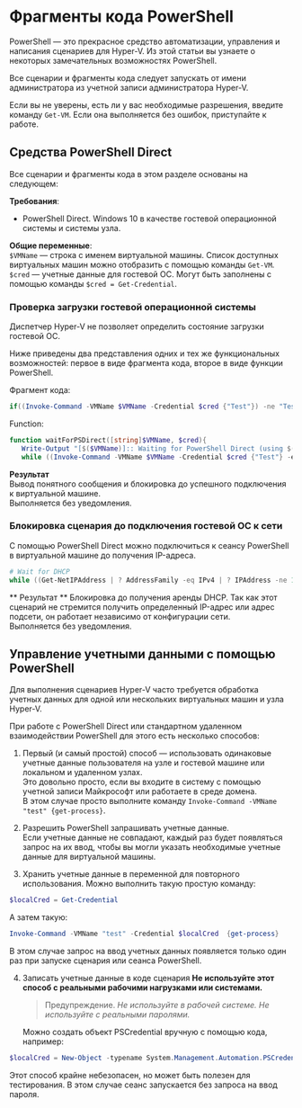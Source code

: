 # Фрагменты кода PowerShell

PowerShell — это прекрасное средство автоматизации, управления и написания сценариев для Hyper-V.  Из этой статьи вы узнаете о некоторых замечательных возможностях PowerShell.

Все сценарии и фрагменты кода следует запускать от имени администратора из учетной записи администратора Hyper-V.

Если вы не уверены, есть ли у вас необходимые разрешения, введите команду `Get-VM`. Если она выполняется без ошибок, приступайте к работе.


## Средства PowerShell Direct

Все сценарии и фрагменты кода в этом разделе основаны на следующем:

**Требования**:
*  PowerShell Direct. Windows 10 в качестве гостевой операционной системы и системы узла.

**Общие переменные**:  
`$VMName` — строка с именем виртуальной машины. Список доступных виртуальных машин можно отобразить с помощью команды `Get-VM`.  
`$cred` — учетные данные для гостевой ОС. Могут быть заполнены с помощью команды `$cred = Get-Credential`.

### Проверка загрузки гостевой операционной системы

Диспетчер Hyper-V не позволяет определить состояние загрузки гостевой ОС.

Ниже приведены два представления одних и тех же функциональных возможностей: первое в виде фрагмента кода, второе в виде функции PowerShell.

Фрагмент кода:
``` PowerShell
if((Invoke-Command -VMName $VMName -Credential $cred {"Test"}) -ne "Test"){Write-Host "Not Booted"} else {Write-Host "Booted"}
```

Function:
``` PowerShell
function waitForPSDirect([string]$VMName, $cred){
   Write-Output "[$($VMName)]:: Waiting for PowerShell Direct (using $($cred.username))"
   while ((Invoke-Command -VMName $VMName -Credential $cred {"Test"} -ea SilentlyContinue) -ne "Test") {Sleep -Seconds 1}}
```

**Результат**  
Вывод понятного сообщения и блокировка до успешного подключения к виртуальной машине.  
Выполняется без уведомления.

### Блокировка сценария до подключения гостевой ОС к сети

С помощью PowerShell Direct можно подключиться к сеансу PowerShell в виртуальной машине до получения IP-адреса.

``` PowerShell
# Wait for DHCP
while ((Get-NetIPAddress | ? AddressFamily -eq IPv4 | ? IPAddress -ne 127.0.0.1).SuffixOrigin -ne "Dhcp") {sleep -Milliseconds 10}
```

** Результат **
Блокировка до получения аренды DHCP. Так как этот сценарий не стремится получить определенный IP-адрес или адрес подсети, он работает независимо от конфигурации сети.  
Выполняется без уведомления.

## Управление учетными данными с помощью PowerShell

Для выполнения сценариев Hyper-V часто требуется обработка учетных данных для одной или нескольких виртуальных машин и узла Hyper-V.

При работе с PowerShell Direct или стандартном удаленном взаимодействии PowerShell для этого есть несколько способов:

1. Первый (и самый простой) способ — использовать одинаковые учетные данные пользователя на узле и гостевой машине или локальном и удаленном узлах.  
    Это довольно просто, если вы входите в систему с помощью учетной записи Майкрософт или работаете в среде домена.  
    В этом случае просто выполните команду `Invoke-Command -VMName "test" {get-process}`.

2. Разрешить PowerShell запрашивать учетные данные.  
    Если учетные данные не совпадают, каждый раз будет появляться запрос на их ввод, чтобы вы могли указать необходимые учетные данные для виртуальной машины.

3. Хранить учетные данные в переменной для повторного использования.
    Можно выполнить такую простую команду:
  ``` PowerShell
  $localCred = Get-Credential
  ```
  А затем такую:
  ``` PowerShell
  Invoke-Command -VMName "test" -Credential $localCred  {get-process} 
  ```
  В этом случае запрос на ввод учетных данных появляется только один раз при запуске сценария или сеанса PowerShell.

4. Записать учетные данные в коде сценария **Не используйте этот способ с реальными рабочими нагрузками или системами.**
    > Предупреждение. _Не используйте в рабочей системе. Не используйте с реальными паролями._

    Можно создать объект PSCredential вручную с помощью кода, например:
  ``` PowerShell
  $localCred = New-Object -typename System.Management.Automation.PSCredential -argumentlist "Administrator", (ConvertTo-SecureString "P@ssw0rd" -AsPlainText -Force) 
  ```
  Этот способ крайне небезопасен, но может быть полезен для тестирования. В этом случае сеанс запускается без запроса на ввод пароля.





